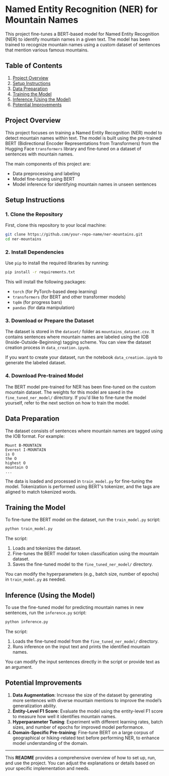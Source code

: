 # Named Entity Recognition (NER) for Mountain Names

This project fine-tunes a BERT-based model for Named Entity Recognition (NER) to identify mountain names in a given text. The model has been trained to recognize mountain names using a custom dataset of sentences that mention various famous mountains.

## Table of Contents
1. [Project Overview](#project-overview)
2. [Setup Instructions](#setup-instructions)
3. [Data Preparation](#data-preparation)
4. [Training the Model](#training-the-model)
5. [Inference (Using the Model)](#inference-using-the-model)
6. [Potential Improvements](#potential-improvements)

## Project Overview

This project focuses on training a Named Entity Recognition (NER) model to detect mountain names within text. The model is built using the pre-trained BERT (Bidirectional Encoder Representations from Transformers) from the Hugging Face `transformers` library and fine-tuned on a dataset of sentences with mountain names.

The main components of this project are:
- Data preprocessing and labeling
- Model fine-tuning using BERT
- Model inference for identifying mountain names in unseen sentences

## Setup Instructions

### 1. Clone the Repository

First, clone this repository to your local machine:

```bash
git clone https://github.com/your-repo-name/ner-mountains.git
cd ner-mountains
```

### 2. Install Dependencies

Use `pip` to install the required libraries by running:

```bash
pip install -r requirements.txt
```

This will install the following packages:
- `torch` (for PyTorch-based deep learning)
- `transformers` (for BERT and other transformer models)
- `tqdm` (for progress bars)
- `pandas` (for data manipulation)

### 3. Download or Prepare the Dataset

The dataset is stored in the `dataset/` folder as `mountains_dataset.csv`. It contains sentences where mountain names are labeled using the IOB (Inside-Outside-Beginning) tagging scheme. You can view the dataset creation process in `data_creation.ipynb`.

If you want to create your dataset, run the notebook `data_creation.ipynb` to generate the labeled dataset.

### 4. Download Pre-trained Model

The BERT model pre-trained for NER has been fine-tuned on the custom mountain dataset. The weights for this model are saved in the `fine_tuned_ner_model/` directory. If you'd like to fine-tune the model yourself, refer to the next section on how to train the model.

## Data Preparation

The dataset consists of sentences where mountain names are tagged using the IOB format. For example:
```
Mount B-MOUNTAIN
Everest I-MOUNTAIN
is O
the O
highest O
mountain O
...
```

The data is loaded and processed in `train_model.py` for fine-tuning the model. Tokenization is performed using BERT's tokenizer, and the tags are aligned to match tokenized words.

## Training the Model

To fine-tune the BERT model on the dataset, run the `train_model.py` script:

```bash
python train_model.py
```

The script:
1. Loads and tokenizes the dataset.
2. Fine-tunes the BERT model for token classification using the mountain dataset.
3. Saves the fine-tuned model to the `fine_tuned_ner_model/` directory.

You can modify the hyperparameters (e.g., batch size, number of epochs) in `train_model.py` as needed.

## Inference (Using the Model)

To use the fine-tuned model for predicting mountain names in new sentences, run the `inference.py` script:

```bash
python inference.py
```

The script:
1. Loads the fine-tuned model from the `fine_tuned_ner_model/` directory.
2. Runs inference on the input text and prints the identified mountain names.

You can modify the input sentences directly in the script or provide text as an argument.

## Potential Improvements

1. **Data Augmentation**: Increase the size of the dataset by generating more sentences with diverse mountain mentions to improve the model’s generalization ability.
2. **Entity-Level F1 Score**: Evaluate the model using the entity-level F1 score to measure how well it identifies mountain names.
3. **Hyperparameter Tuning**: Experiment with different learning rates, batch sizes, and number of epochs for improved model performance.
4. **Domain-Specific Pre-training**: Fine-tune BERT on a large corpus of geographical or hiking-related text before performing NER, to enhance model understanding of the domain.

---

This **README** provides a comprehensive overview of how to set up, run, and use the project. You can adjust the explanations or details based on your specific implementation and needs.